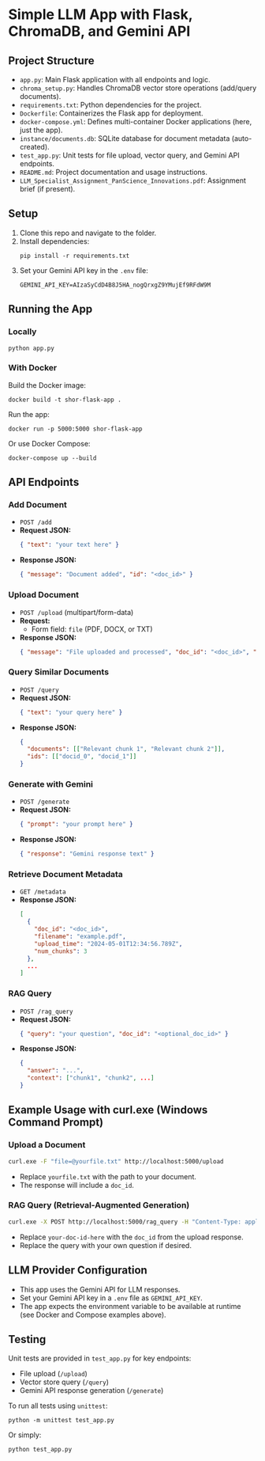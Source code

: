 # Simple LLM App with Flask, ChromaDB, and Gemini API

## Project Structure

- `app.py`: Main Flask application with all endpoints and logic.
- `chroma_setup.py`: Handles ChromaDB vector store operations (add/query documents).
- `requirements.txt`: Python dependencies for the project.
- `Dockerfile`: Containerizes the Flask app for deployment.
- `docker-compose.yml`: Defines multi-container Docker applications (here, just the app).
- `instance/documents.db`: SQLite database for document metadata (auto-created).
- `test_app.py`: Unit tests for file upload, vector query, and Gemini API endpoints.
- `README.md`: Project documentation and usage instructions.
- `LLM_Specialist_Assignment_PanScience_Innovations.pdf`: Assignment brief (if present).

## Setup

1. Clone this repo and navigate to the folder.
2. Install dependencies:
   ```
   pip install -r requirements.txt
   ```
3. Set your Gemini API key in the `.env` file:
   ```
   GEMINI_API_KEY=AIzaSyCdD4B8J5HA_nogQrxgZ9YMujEf9RFdW9M
   ```

## Running the App

### Locally
```
python app.py
```

### With Docker
Build the Docker image:
```
docker build -t shor-flask-app .
```
Run the app:
```
docker run -p 5000:5000 shor-flask-app
```
Or use Docker Compose:
```
docker-compose up --build
```

## API Endpoints

### Add Document
- `POST /add`
- **Request JSON:**
  ```json
  { "text": "your text here" }
  ```
- **Response JSON:**
  ```json
  { "message": "Document added", "id": "<doc_id>" }
  ```

### Upload Document
- `POST /upload` (multipart/form-data)
- **Request:**
  - Form field: `file` (PDF, DOCX, or TXT)
- **Response JSON:**
  ```json
  { "message": "File uploaded and processed", "doc_id": "<doc_id>", "num_chunks": 3 }
  ```

### Query Similar Documents
- `POST /query`
- **Request JSON:**
  ```json
  { "text": "your query here" }
  ```
- **Response JSON:**
  ```json
  {
    "documents": [["Relevant chunk 1", "Relevant chunk 2"]],
    "ids": [["docid_0", "docid_1"]]
  }
  ```

### Generate with Gemini
- `POST /generate`
- **Request JSON:**
  ```json
  { "prompt": "your prompt here" }
  ```
- **Response JSON:**
  ```json
  { "response": "Gemini response text" }
  ```

### Retrieve Document Metadata
- `GET /metadata`
- **Response JSON:**
  ```json
  [
    {
      "doc_id": "<doc_id>",
      "filename": "example.pdf",
      "upload_time": "2024-05-01T12:34:56.789Z",
      "num_chunks": 3
    },
    ...
  ]
  ```

### RAG Query
- `POST /rag_query`
- **Request JSON:**
  ```json
  { "query": "your question", "doc_id": "<optional_doc_id>" }
  ```
- **Response JSON:**
  ```json
  {
    "answer": "...",
    "context": ["chunk1", "chunk2", ...]
  }
  ```

## Example Usage with curl.exe (Windows Command Prompt)

### Upload a Document
```sh
curl.exe -F "file=@yourfile.txt" http://localhost:5000/upload
```
- Replace `yourfile.txt` with the path to your document.
- The response will include a `doc_id`.

### RAG Query (Retrieval-Augmented Generation)
```sh
curl.exe -X POST http://localhost:5000/rag_query -H "Content-Type: application/json" -d "{\"query\": \"What is this document about?\", \"doc_id\": \"your-doc-id-here\"}"
```
- Replace `your-doc-id-here` with the `doc_id` from the upload response.
- Replace the query with your own question if desired.


## LLM Provider Configuration
- This app uses the Gemini API for LLM responses.
- Set your Gemini API key in a `.env` file as `GEMINI_API_KEY`.
- The app expects the environment variable to be available at runtime (see Docker and Compose examples above).

## Testing

Unit tests are provided in `test_app.py` for key endpoints:
- File upload (`/upload`)
- Vector store query (`/query`)
- Gemini API response generation (`/generate`)

To run all tests using `unittest`:
```
python -m unittest test_app.py
```
Or simply:
```
python test_app.py
```
